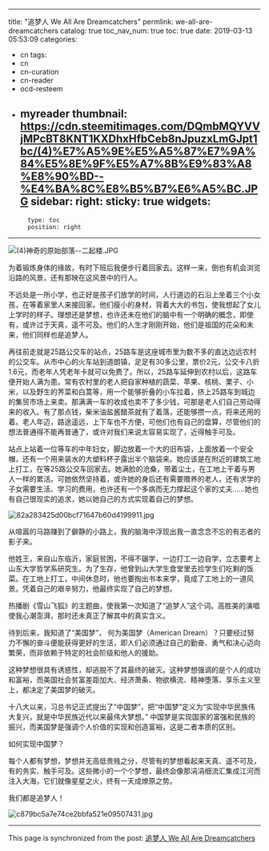 
---
title: "追梦人 We All Are Dreamcatchers"
permlink: we-all-are-dreamcatchers
catalog: true
toc_nav_num: true
toc: true
date: 2019-03-13 05:53:09
categories:
- cn
tags:
- cn
- cn-curation
- cn-reader
- ocd-resteem
- myreader
thumbnail: https://cdn.steemitimages.com/DQmbMQYVVjMPcBT8KNT1KXDhxHfbCeb8nJpuzxLmGJpt1bc/(4)%E7%A5%9E%E5%A5%87%E7%9A%84%E5%8E%9F%E5%A7%8B%E9%83%A8%E8%90%BD--%E4%BA%8C%E8%B5%B7%E6%A5%BC.JPG
sidebar:
    right:
        sticky: true
widgets:
    -
        type: toc
        position: right
---


![(4)神奇的原始部落--二起楼.JPG](https://cdn.steemitimages.com/DQmbMQYVVjMPcBT8KNT1KXDhxHfbCeb8nJpuzxLmGJpt1bc/(4)%E7%A5%9E%E5%A5%87%E7%9A%84%E5%8E%9F%E5%A7%8B%E9%83%A8%E8%90%BD--%E4%BA%8C%E8%B5%B7%E6%A5%BC.JPG)

为着锻炼身体的缘故，有时下班后我便步行着回家去。这样一来，倒也有机会浏览沿路的风景，还有那映在这风景中的行人。

不远处是一所小学，也正好是孩子们放学的时间，人行道边的石沿上坐着三个小女孩，在等着家里人来接回家。他们瘦小的身材，背着大大的书包，使我想起了女儿上学时的样子。理想还是梦想，也许还未在他们的脑中有一个明确的概念，即使有，或许过于天真，遥不可及。他们的人生才刚刚开始，他们是祖国的花朵和未来，他们同样也是追梦人。

再往前走就是25路公交车的站点，25路车是这座城市里为数不多的直达边远农村的公交车。从市中心的火车站到道朗镇，足足有30多公里，票价2元，公交卡八折1.6元，而老年人凭老年卡就可以免费了。所以，25路车延伸到农村以后，这路车便开始人满为患。常有农村里的老人把自家种植的蔬菜、苹果、核桃、栗子、小米，以及野生的荠菜和白蒿等，用一个能够折叠的小车拉着，挤上25路车到城边的集贸市场上来卖。那满满一车的收成也卖不了多少钱，可那是老人们自己劳动得来的收入。有了那点钱，柴米油盐酱醋茶就有了着落，还能够攒一点，将来还用的着。老人年迈，路途遥远，上下车也不方便，可他们也有自己的盘算，尽管他们的想法普通得不能再普通了，或许对我们来说太容易实现了，近得触手可及。

站点上站着一位等车的中年妇女，脚边放着一个大的旧布袋，上面放着一个安全帽，还有一个用来装水的大塑料杯子露出半个脑袋来。她应该是在附近的建筑工地上打工，在等25路公交车回家去。她满脸的沧桑，带着尘土，在工地上干着与男人一样的累活。可她依然坚持着，或许她的身后还有需要赡养的老人，还有求学的子女需要生活、学习的费用，也许还有一个多病而无力撑起这个家的丈夫……她也有自己很现实的追求，她以她自己的方式实现着自己的梦想。

![82a283425d00bcf71647b60d4199911.jpg](https://cdn.steemitimages.com/DQmV8Vocm21EDsqALdK4brGKpZ27HLpWCKTTq1KbPENN6xR/82a283425d00bcf71647b60d4199911.jpg)

从喧嚣的马路赚到了僻静的小路上，我的脑海中浮现出我一直念念不忘的有志者的影子来。

他姓王，来自山东临沂，家庭贫困，不得不辍学，一边打工一边自学，立志要考上山东大学哲学系研究生。为了生存，他曾到山大学生食堂里去捡学生们吃剩的饭菜。在工地上打工，中间休息时，他也要掏出书本来学，竟成了工地上的一道风景。凭着自己的艰辛努力，他最终实现了自己的梦想。

热播剧《雪山飞狐》的主题曲，使我第一次知道了“追梦人”这个词。高胜美的演唱使我心潮澎湃，那时还未真正了解其中的真实含义。

待到后来，我知道了“美国梦”， 何为美国梦（American Dream）？只要经过努力不懈的奋斗便能获得更好的生活，即人们必须通过自己的勤奋、勇气和决心迈向繁荣，而非依赖于特定的社会阶级和他人的援助。

这种梦想很具有诱惑性，却逃脱不了其最终的破灭。这种梦想强调的是个人的成功和富裕，而美国社会贫富差距加大、经济萧条、物欲横流、精神堕落、享乐主义至上，都决定了美国梦的破灭。

十八大以来，习总书记正式提出了“中国梦”，把“中国梦”定义为“实现中华民族伟大复兴，就是中华民族近代以来最伟大梦想。” 中国梦是实现国家的富强和民族的振兴，而美国梦是强调个人价值的实现和创造富裕，这是二者本质的区别。

如何实现中国梦？

每个人都有梦想，梦想并无高低贵贱之分，尽管有的梦想看起来天真、遥不可及，有的务实、触手可及。这些微小的一个个梦想，最终会像那涓涓细流汇集成江河而注入大海，它们就像星星之火，终有一天成燎原之势。

我们都是追梦人！

![c879bc5a7e74ce2bbfa521e09507431.jpg](https://cdn.steemitimages.com/DQmXgQJMWgLatAjJTohL1yfH7xkB7tRrTqgnSo9w4MsgTRG/c879bc5a7e74ce2bbfa521e09507431.jpg)

- - -

This page is synchronized from the post: [追梦人 We All Are Dreamcatchers](https://steemit.com/@bring/we-all-are-dreamcatchers)

